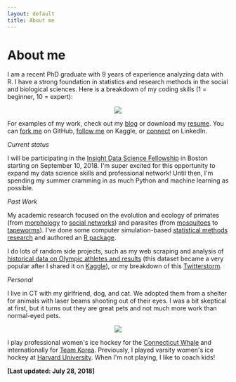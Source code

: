 ```yaml
---
layout: default
title: About me
---
```


<p><h1>About me</h1></p>

I am a recent PhD graduate with 9 years of experience analyzing data with R. I have a strong foundation in statistics and research methods in the social and biological sciences. Here is a breakdown of my coding skills (1 = beginner, 10 = expert):

<p align="center">
  <img src="https://i.imgur.com/6Ps3ylL.png">
</p>

For examples of my work, check out my [blog](https://rgriff23.github.io/blog.html) or download my [resume](https://rgriff23.github.io/assets/pdfs/Randi_Griffin_resume.pdf). You can [fork me](https://github.com/rgriff23) on GitHub, [follow me](https://www.kaggle.com/heesoo37) on Kaggle, or [connect](https://www.linkedin.com/in/randigriffin) on LinkedIn.

*Current status*

I will be participating in the [Insight Data Science Fellowship](https://www.insightdatascience.com/) in Boston starting on September 10, 2018. I'm super excited for this opportunity to expand my data science skills and professional network! Until then, I'm spending my summer cramming in as much Python and machine learning as possible.

*Past Work*

My academic research focused on the evolution and ecology of primates (from [morphology](https://rgriff23.github.io/2017/06/09/reflect-3d-points-across-plane.html) to [social networks](https://rgriff23.github.io/2017/04/26/primate-social-networks-in-igraph.html)) and parasites (from [mosquitoes](https://rgriff23.github.io/2017/05/23/mosquito-community-ecology-in-vegan.html) to [tapeworms](https://rgriff23.github.io/projects/gelada)). I've done some computer simulation-based [statistical methods research](https://rgriff23.github.io/projects/pcm) and authored an [R package](https://rgriff23.github.io/projects/btw). 

I do lots of random side projects, such as my web scraping and analysis of [historical data on Olympic athletes and results](https://rgriff23.github.io/2018/05/27/olympic-history-1-web-scraping.html) (this dataset became a very popular after I shared it on [Kaggle](https://www.kaggle.com/heesoo37/120-years-of-olympic-history-athletes-and-results)), or my breakdown of this [Twitterstorm](https://rgriff23.github.io/2017/06/29/Katie-Hinde-Twitterstorm.html).

*Personal*

I live in CT with my girlfriend, dog, and cat. We adopted them from a shelter for animals with laser beams shooting out of their eyes. I was a bit skeptical at first, but it turns out they are great pets and not much more work than normal-eyed pets. 

<p align="center">
  <img src="https://i.imgur.com/EwNGdMe.jpg">
</p>

I play professional women's ice hockey for the [Connecticut Whale](https://www.theicegarden.com/2018/7/10/17553146/connecticut-whale-sign-randi-griffin-sarah-hughson-re-sign-hanna-beattie-team-korea-free-agency) and internationally for [Team Korea](https://www.usatoday.com/story/sports/winter-olympics-2018/2018/02/14/koreas-historic-goal-american-randi-griffin-has-roots-usas-first-gold-1998/336270002/). Previously, I played varsity women's ice hockey at [Harvard University](https://www.thecrimson.com/article/2018/2/1/randi-griffin-15q/). When I'm not playing, I like to coach kids!

**[Last updated: July 28, 2018]**